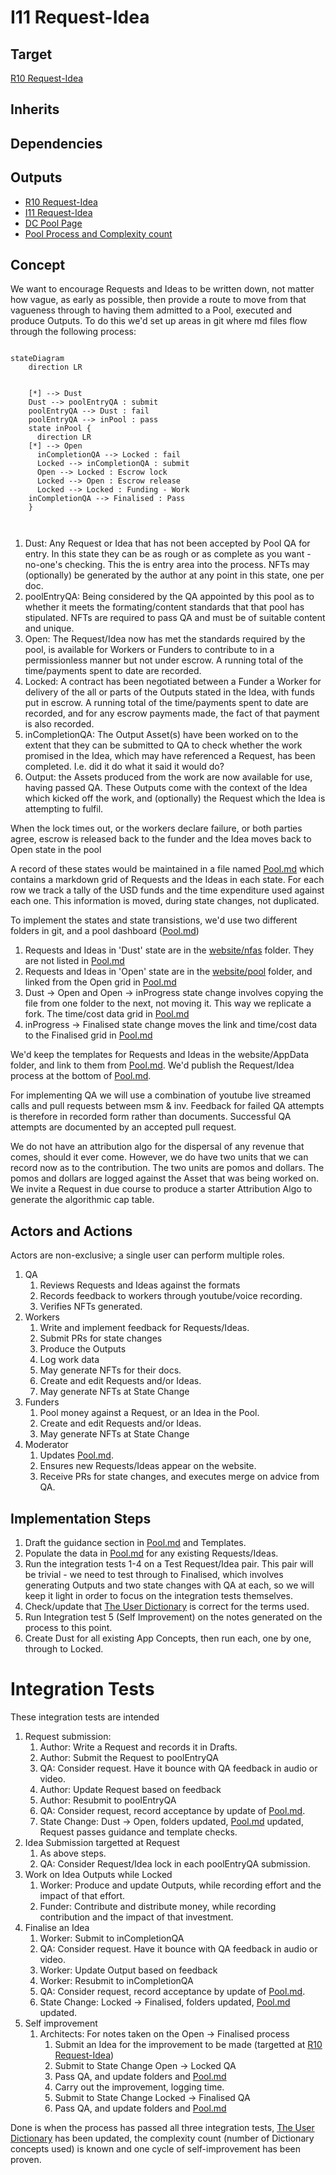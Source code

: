 # I11 Request-Idea

## Target

[R10 Request-Idea](https://github.com/dreamcatcher-tech/dreamcatcher-tech.github.io/blob/master/website/nfas/Requests/R10.md)

## Inherits

## Dependencies

## Outputs

- [R10 Request-Idea](../Requests/R10.md)
- [I11 Request-Idea](./I11.md)
- [DC Pool Page](https://dreamcatcher-tech.github.io/pool/)
- [Pool Process and Complexity count](https://github.com/dreamcatcher-tech/dreamcatcher-tech.github.io/blob/master/website/pool/Pool%20Process.md)


## Concept
We want to encourage Requests and Ideas to be written down, not matter how vague, as early as possible, then provide a route to move from that vagueness through to having them admitted to a Pool, executed and produce Outputs.  To do this we'd set up areas in git where md files flow through the following process:  

```mermaid

stateDiagram
    direction LR

    
    [*] --> Dust
    Dust --> poolEntryQA : submit
    poolEntryQA --> Dust : fail
    poolEntryQA --> inPool : pass
    state inPool {
      direction LR
    [*] --> Open
      inCompletionQA --> Locked : fail
      Locked --> inCompletionQA : submit
      Open --> Locked : Escrow lock
      Locked --> Open : Escrow release
      Locked --> Locked : Funding - Work
    inCompletionQA --> Finalised : Pass
    }
    


```
1. Dust: Any Request or Idea that has not been accepted by Pool QA for entry. In this state they can be as rough or as complete as you want - no-one's checking.  This the is entry area into the process.   NFTs may (optionally) be generated by the author at any point in this state, one per doc.
2. poolEntryQA: Being considered by the QA appointed by this pool as to whether it meets the formating/content standards that that pool has stipulated.  NFTs are required to pass QA and must be of suitable content and unique.
3. Open: The Request/Idea now has met the standards required by the pool, is available for Workers or Funders to contribute to in a permissionless manner but not under escrow.  A running total of the time/payments spent to date are recorded.
4. Locked: A contract has been negotiated between a Funder a Worker for delivery of the all or parts of the Outputs stated in the Idea, with funds put in escrow.   A running total of the time/payments spent to date are recorded, and for any escrow payments made, the fact of that payment is also recorded.
5. inCompletionQA: The Output Asset(s) have been worked on to the extent that they can be submitted to QA to check whether the work promised in the Idea, which may have referenced a Request, has been completed.  I.e. did it do what it said it would do? 
6. Output: the Assets produced from the work are now available for use, having passed QA.  These Outputs come with the context of the Idea which kicked off the work, and (optionally) the Request which the Idea is attempting to fulfil.

When the lock times out, or the workers declare failure, or both parties agree, escrow is released back to the funder and the Idea moves back to Open state in the pool

A record of these states would be maintained in a file named [Pool.md](https://github.com/dreamcatcher-tech/dreamcatcher-tech.github.io/blob/master/website/pool/Pool.md) which contains a markdown grid of Requests and the Ideas in each state.  For each row we track a tally of the USD funds and the time expenditure used against each one.  This information is moved, during state changes, not duplicated.

To implement the states and state transistions, we'd use two different folders in git, and a pool dashboard ([Pool.md](https://github.com/dreamcatcher-tech/dreamcatcher-tech.github.io/blob/master/website/pool/Pool.md))

1. Requests and Ideas in 'Dust' state are in the [website/nfas](https://github.com/dreamcatcher-tech/dreamcatcher-tech.github.io/tree/master/website/nfas) folder.  They are not listed in [Pool.md](https://github.com/dreamcatcher-tech/dreamcatcher-tech.github.io/blob/master/website/pool/Pool.md)
2. Requests and Ideas in 'Open' state are in the [website/pool](https://github.com/dreamcatcher-tech/dreamcatcher-tech.github.io/tree/master/website/pool) folder, and linked from the Open grid in [Pool.md](https://github.com/dreamcatcher-tech/dreamcatcher-tech.github.io/blob/master/website/pool/Pool.md)
3. Dust -> Open and Open -> inProgress state change involves copying the file from one folder to the next, not moving it.  This way we replicate a fork.  The time/cost data grid in [Pool.md](https://github.com/dreamcatcher-tech/dreamcatcher-tech.github.io/blob/master/website/pool/Pool.md)
4. inProgress -> Finalised state change moves the link and time/cost data to the Finalised grid in [Pool.md](https://github.com/dreamcatcher-tech/dreamcatcher-tech.github.io/blob/master/website/pool/Pool.md)

We'd keep the templates for Requests and Ideas in the website/AppData folder, and link to them from [Pool.md](https://github.com/dreamcatcher-tech/dreamcatcher-tech.github.io/blob/master/website/pool/Pool.md).  We'd publish the Request/Idea process at the bottom of [Pool.md](https://github.com/dreamcatcher-tech/dreamcatcher-tech.github.io/blob/master/website/pool/Pool.md).

For implementing QA we will use a combination of youtube live streamed calls and pull requests between msm & inv.  Feedback for failed QA attempts is therefore in recorded form rather than documents.  Successful QA attempts are documented by an accepted pull request.

We do not have an attribution algo for the dispersal of any revenue that comes, should it ever come.  However, we do have two units that we can record now as to the contribution.  The two units are pomos and dollars.  The pomos and dollars are logged against the Asset that was being worked on.  We invite a Request in due course to produce a starter Attribution Algo to generate the algorithmic cap table.  


## Actors and Actions

Actors are non-exclusive; a single user can perform multiple roles.

1. QA
	1. Reviews Requests and Ideas against the formats
	1. Records feedback to workers through youtube/voice recording.
	2. Verifies NFTs generated.
1. Workers
	1. Write and implement feedback for Requests/Ideas.
	1. Submit PRs for state changes
	1. Produce the Outputs
	1. Log work data
	1. May generate NFTs for their docs.
	1. Create and edit Requests and/or Ideas.
	1. May generate NFTs at State Change
1. Funders
	1. Pool money against a Request, or an Idea in the Pool.
	1. Create and edit Requests and/or Ideas.
	1. May generate NFTs at State Change
1. Moderator
	1. Updates [Pool.md](https://github.com/dreamcatcher-tech/dreamcatcher-tech.github.io/blob/master/website/pool/Pool.md).
	1. Ensures new Requests/Ideas appear on the website.
	1. Receive PRs for state changes, and executes merge on advice from QA.


## Implementation Steps
1. Draft the guidance section in [Pool.md](https://github.com/dreamcatcher-tech/dreamcatcher-tech.github.io/blob/master/website/pool/Pool.md) and Templates.
1. Populate the data in [Pool.md](https://github.com/dreamcatcher-tech/dreamcatcher-tech.github.io/blob/master/website/pool/Pool.md) for any existing Requests/Ideas.
1. Run the integration tests 1-4 on a Test Request/Idea pair.  This pair will be trivial - we need to test through to Finalised, which involves generating Outputs and two state changes with QA at each, so we will keep it light in order to focus on the integration tests themselves.  
1. Check/update that [The User Dictionary](https://dreamcatcher-tech.github.io/docs/) is correct for the terms used.  
2. Run Integration test 5 (Self Improvement) on the notes generated on the process to this point.
3. Create Dust for all existing App Concepts, then run each, one by one, through to Locked.


# Integration Tests

These integration tests are intended 

1. Request submission:
    1. Author: Write a Request and records it in Drafts. 
    1. Author: Submit the Request to poolEntryQA
    1. QA: Consider request. Have it bounce with QA feedback in audio or video.  
    1. Author: Update Request based on feedback
    1. Author: Resubmit to poolEntryQA
    1. QA: Consider request, record acceptance by update of [Pool.md](https://github.com/dreamcatcher-tech/dreamcatcher-tech.github.io/blob/master/website/pool/Pool.md).
    1. State Change: Dust -> Open, folders updated, [Pool.md](https://github.com/dreamcatcher-tech/dreamcatcher-tech.github.io/blob/master/website/pool/Pool.md) updated, Request passes guidance and template checks.
1. Idea Submission targetted at Request
	1. As above steps.
	1. QA: Consider Request/Idea lock in each poolEntryQA submission.
1. Work on Idea Outputs while Locked
    1. Worker: Produce and update Outputs, while recording effort and the impact of that effort.
    1. Funder: Contribute and distribute money, while recording contribution and the impact of that investment.
1. Finalise an Idea 
	1. Worker: Submit to inCompletionQA
    1. QA: Consider request. Have it bounce with QA feedback in audio or video.  
    1. Worker: Update Output based on feedback
    1. Worker: Resubmit to inCompletionQA
    1. QA: Consider request, record acceptance by update of [Pool.md](https://github.com/dreamcatcher-tech/dreamcatcher-tech.github.io/blob/master/website/pool/Pool.md).
    1. State Change: Locked -> Finalised, folders updated, [Pool.md](https://github.com/dreamcatcher-tech/dreamcatcher-tech.github.io/blob/master/website/pool/Pool.md) updated.
1. Self improvement
	1. Architects: For notes taken on the Open -> Finalised process
	    1. Submit an Idea for the improvement to be made (targetted at [R10 Request-Idea](../Requests/R10.md))
		1. Submit to State Change Open -> Locked QA
		1. Pass QA, and update folders and [Pool.md](https://github.com/dreamcatcher-tech/dreamcatcher-tech.github.io/blob/master/website/pool/Pool.md)
		1. Carry out the improvement, logging time.
		1. Submit to State Change Locked -> Finalised QA
		1. Pass QA, and update folders and [Pool.md](https://github.com/dreamcatcher-tech/dreamcatcher-tech.github.io/blob/master/website/pool/Pool.md)

Done is when the process has passed all three integration tests, [The User Dictionary](https://dreamcatcher-tech.github.io/docs/) has been updated, the complexity count (number of Dictionary concepts used) is known and one cycle of self-improvement has been proven.





